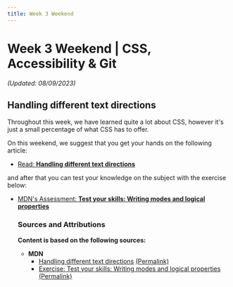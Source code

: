 ```yaml
---
title: Week 3 Weekend
---
```


# Week 3 Weekend | CSS, Accessibility & Git

 _(Updated: 08/09/2023)_

  ## Handling different text directions

  Throughout this week, we have learned quite a lot about CSS, however it's just a small percentage of what CSS has to offer.

  On this weekend, we suggest that you get your hands on the following article:

  - [Read: **Handling different text directions**](resources/css_building_blocks/handling_different_text_directions/README.md)

  and after that you can test your knowledge on the subject with the exercise below:

  - [MDN's Assessment: **Test your skills: Writing modes and logical properties**](exercises/test_your_skills_writing_modes/README.md)

    ### Sources and Attributions

    **Content is based on the following sources:**

    - **MDN**
      - [Handling different text directions](https://developer.mozilla.org/en-US/docs/Learn/CSS/Building_blocks/Handling_different_text_directions) [(Permalink)](https://github.com/mdn/content/tree/f22e72998f4e8f48b18ef358521bfc9ad1ae9446/files/en-us/learn/css/building_blocks/handling_different_text_directions)
      - [Exercise: Test your skills: Writing modes and logical properties](https://developer.mozilla.org/en-US/docs/Learn/CSS/Building_blocks/Writing_Modes_Tasks) [(Permalink)](https://github.com/mdn/content/blob/f22e72998f4e8f48b18ef358521bfc9ad1ae9446/files/en-us/learn/css/building_blocks/writing_modes_tasks/index.md)